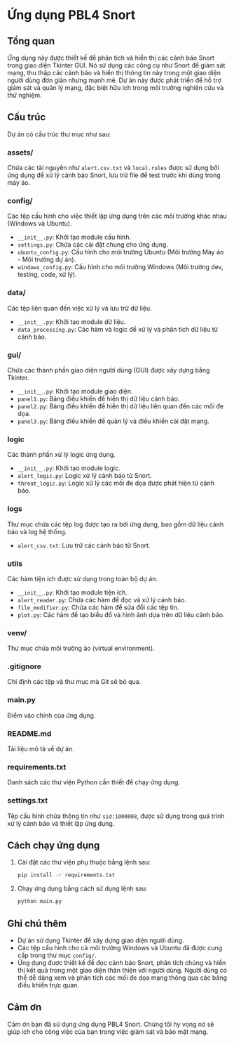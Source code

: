 # Ứng dụng PBL4 Snort

## Tổng quan
Ứng dụng này được thiết kế để phân tích và hiển thị các cảnh báo Snort trong giao diện Tkinter GUI. Nó sử dụng các công cụ như Snort để giám sát mạng, thu thập các cảnh báo và hiển thị thông tin này trong một giao diện người dùng đơn giản nhưng mạnh mẽ. Dự án này được phát triển để hỗ trợ giám sát và quản lý mạng, đặc biệt hữu ích trong môi trường nghiên cứu và thử nghiệm.

## Cấu trúc
Dự án có cấu trúc thư mục như sau:

### **assets/**
Chứa các tài nguyên như `alert.csv.txt` và `local.rules` được sử dụng bởi ứng dụng để xử lý cảnh báo Snort, lưu trữ file để test trước khi dùng trong máy ảo.

### **config/**
Các tệp cấu hình cho việc thiết lập ứng dụng trên các môi trường khác nhau (Windows và Ubuntu).

- `__init__.py`: Khởi tạo module cấu hình.
- `settings.py`: Chứa các cài đặt chung cho ứng dụng.
- `ubuntu_config.py`: Cấu hình cho môi trường Ubuntu (Môi trường Máy ảo - Môi trường dự án).
- `windows_config.py`: Cấu hình cho môi trường Windows (Môi trường dev, testing, code, xử lý).

### **data/**
Các tệp liên quan đến việc xử lý và lưu trữ dữ liệu.

- `__init__.py`: Khởi tạo module dữ liệu.
- `data_processing.py`: Các hàm và logic để xử lý và phân tích dữ liệu từ cảnh báo.

### **gui/**
Chứa các thành phần giao diện người dùng (GUI) được xây dựng bằng Tkinter.

- `__init__.py`: Khởi tạo module giao diện.
- `panel1.py`: Bảng điều khiển để hiển thị dữ liệu cảnh báo.
- `panel2.py`: Bảng điều khiển để hiển thị dữ liệu liên quan đến các mối đe dọa.
- `panel3.py`: Bảng điều khiển để quản lý và điều khiển cài đặt mạng.

### **logic**
Các thành phần xử lý logic ứng dụng.

- `__init__.py`: Khởi tạo module logic.
- `alert_logic.py`: Logic xử lý cảnh báo từ Snort.
- `threat_logic.py`: Logic xử lý các mối đe dọa được phát hiện từ cảnh báo.

### **logs**
Thư mục chứa các tệp log được tạo ra bởi ứng dụng, bao gồm dữ liệu cảnh báo và log hệ thống.

- `alert_csv.txt`: Lưu trữ các cảnh báo từ Snort.

### **utils**
Các hàm tiện ích được sử dụng trong toàn bộ dự án.

- `__init__.py`: Khởi tạo module tiện ích.
- `alert_reader.py`: Chứa các hàm để đọc và xử lý cảnh báo.
- `file_modifier.py`: Chứa các hàm để sửa đổi các tệp tin.
- `plot.py`: Các hàm để tạo biểu đồ và hình ảnh dựa trên dữ liệu cảnh báo.

### **venv/**
Thư mục chứa môi trường ảo (virtual environment).

### **.gitignore**
Chỉ định các tệp và thư mục mà Git sẽ bỏ qua.

### **main.py**
Điểm vào chính của ứng dụng.

### **README.md**
Tài liệu mô tả về dự án.

### **requirements.txt**
Danh sách các thư viện Python cần thiết để chạy ứng dụng.

### **settings.txt**
Tệp cấu hình chứa thông tin như `sid:1000008`, được sử dụng trong quá trình xử lý cảnh báo và thiết lập ứng dụng.

## Cách chạy ứng dụng
1. Cài đặt các thư viện phụ thuộc bằng lệnh sau:
    ```bash
    pip install -r requirements.txt
    ```
2. Chạy ứng dụng bằng cách sử dụng lệnh sau:
    ```bash
    python main.py
    ```

## Ghi chú thêm
- Dự án sử dụng Tkinter để xây dựng giao diện người dùng.
- Các tệp cấu hình cho cả môi trường Windows và Ubuntu đã được cung cấp trong thư mục `config/`.
- Ứng dụng được thiết kế để đọc cảnh báo Snort, phân tích chúng và hiển thị kết quả trong một giao diện thân thiện với người dùng. Người dùng có thể dễ dàng xem và phân tích các mối đe dọa mạng thông qua các bảng điều khiển trực quan.

## Cảm ơn
Cảm ơn bạn đã sử dụng ứng dụng PBL4 Snort. Chúng tôi hy vọng nó sẽ giúp ích cho công việc của bạn trong việc giám sát và bảo mật mạng.
